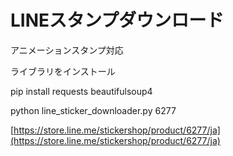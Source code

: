 # LINEスタンプダウンロード

アニメーションスタンプ対応

ライブラリをインストール

pip install requests beautifulsoup4

python line_sticker_downloader.py 6277

[https://store.line.me/stickershop/product/6277/ja](https://store.line.me/stickershop/product/6277/ja)
